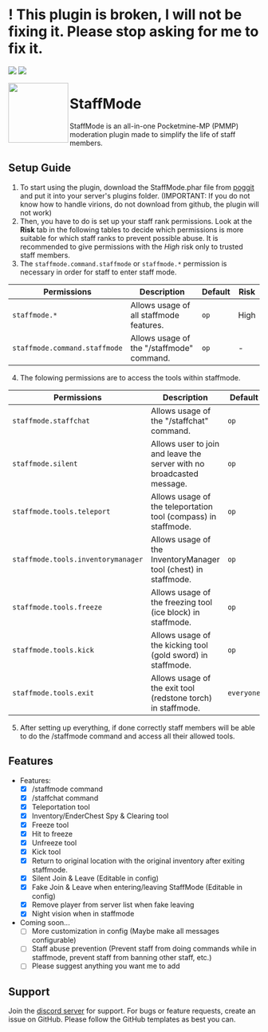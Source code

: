 # ! **This plugin is broken, I will not be fixing it. Please stop asking for me to fix it.**

[![](https://poggit.pmmp.io/shield.state/StaffMode)](https://poggit.pmmp.io/p/StaffMode)
[![](https://poggit.pmmp.io/shield.api/StaffMode)](https://poggit.pmmp.io/p/StaffMode)

<img src="https://www.gstatic.com/images/branding/product/1x/admin_512dp.png" width="120" height="120" align="left"></img>

# StaffMode
StaffMode is an all-in-one Pocketmine-MP (PMMP) moderation plugin made to simplify the life of staff members.

## Setup Guide
1. To start using the plugin, download the StaffMode.phar file from [poggit](https://poggit.pmmp.io/p/StaffMode) and put it into your server's plugins folder. (IMPORTANT: If you do not know how to handle virions, do not download from github, the plugin will not work) 
2. Then, you have to do is set up your staff rank permissions. Look at the **Risk** tab in the following tables to decide which permissions is more suitable for which staff ranks to prevent possible abuse. It is recommended to give permissions with the *High* risk only to trusted staff members.
3. The `staffmode.command.staffmode` or `staffmode.*` permission is necessary in order for staff to enter staff mode.

| Permissions | Description | Default | Risk |
| --- | --- | --- | --- |
| `staffmode.*` | Allows usage of all staffmode features. | `op` | High |
| `staffmode.command.staffmode` | Allows usage of the "/staffmode" command. | `op` | - |

4. The folowing permissions are to access the tools within staffmode.

| Permissions | Description | Default | Risk |
| --- | --- | --- | --- |
| `staffmode.staffchat` | Allows usage of the "/staffchat" command. | `op` | - |
| `staffmode.silent` | Allows user to join and leave the server with no broadcasted message. | `op` | - |
| `staffmode.tools.teleport` | Allows usage of the teleportation tool (compass) in staffmode. | `op` | Low |
| `staffmode.tools.inventorymanager` | Allows usage of the InventoryManager tool (chest) in staffmode. | `op` | Medium |
| `staffmode.tools.freeze` | Allows usage of the freezing tool (ice block) in staffmode. | `op` | Medium |
| `staffmode.tools.kick` | Allows usage of the kicking tool (gold sword) in staffmode. | `op` | Medium |
| `staffmode.tools.exit` | Allows usage of the exit tool (redstone torch) in staffmode. | `everyone` | - |

5. After setting up everything, if done correctly staff members will be able to do the /staffmode command and access all their allowed tools. 

## Features
- Features:
  - [x] /staffmode command
  - [x] /staffchat command
  - [x] Teleportation tool
  - [x] Inventory/EnderChest Spy & Clearing tool
  - [x] Freeze tool
  - [x] Hit to freeze
  - [x] Unfreeze tool
  - [x] Kick tool
  - [x] Return to original location with the original inventory after exiting staffmode.
  - [x] Silent Join & Leave (Editable in config)
  - [x] Fake Join & Leave when entering/leaving StaffMode (Editable in config)
  - [x] Remove player from server list when fake leaving
  - [x] Night vision when in staffmode
- Coming soon...
  - [ ] More customization in config (Maybe make all messages configurable)
  - [ ] Staff abuse prevention (Prevent staff from doing commands while in staffmode, prevent staff from banning other staff, etc.)
  - [ ] Please suggest anything you want me to add

## Support
Join the [discord server](https://discord.gg/YJZNhwhyMQ) for support.
For bugs or feature requests, create an issue on GitHub. Please follow the GitHub templates as best you can.
